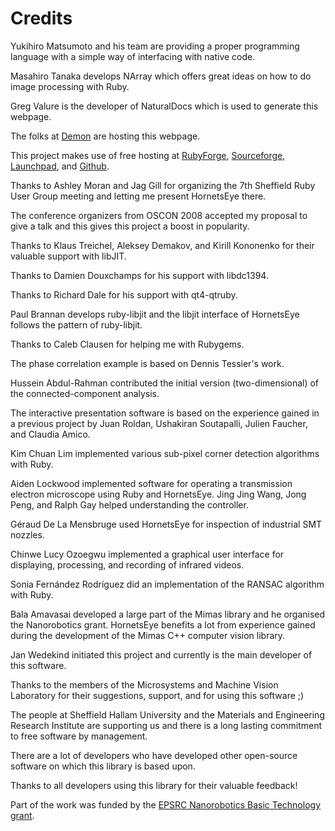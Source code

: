 Credits
=======

Yukihiro Matsumoto and his team are providing a proper programming language with a simple way of interfacing with native code.

Masahiro Tanaka develops NArray which offers great ideas on how to do image processing with Ruby.

Greg Valure is the developer of NaturalDocs which is used to generate this webpage.

The folks at [Demon](http://www.demon.net/) are hosting this webpage.

This project makes use of free hosting at [RubyForge](http://rubyforge.org/), [Sourceforge](http://sourceforge.net/), [Launchpad](http://launchpad.net/), and [Github](http://github.com/).

Thanks to Ashley Moran and Jag Gill for organizing the 7th Sheffield Ruby User Group meeting and letting me present HornetsEye there.

The conference organizers from OSCON 2008 accepted my proposal to give a talk and this gives this project a boost in popularity.

Thanks to Klaus Treichel, Aleksey Demakov, and Kirill Kononenko for their valuable support with libJIT.

Thanks to Damien Douxchamps for his support with libdc1394.

Thanks to Richard Dale for his support with qt4-qtruby.

Paul Brannan develops ruby-libjit and the libjit interface of HornetsEye follows the pattern of ruby-libjit.

Thanks to Caleb Clausen for helping me with Rubygems.

The phase correlation example is based on Dennis Tessier's work.

Hussein Abdul-Rahman contributed the initial version (two-dimensional) of the connected-component analysis.

The interactive presentation software is based on the experience gained in a previous project by Juan Roldan, Ushakiran Soutapalli, Julien Faucher, and Claudia Amico.

Kim Chuan Lim implemented various sub-pixel corner detection algorithms with Ruby.

Aiden Lockwood implemented software for operating a transmission electron microscope using Ruby and HornetsEye. Jing Jing Wang, Jong Peng, and Ralph Gay helped understanding the controller.

Géraud De La Mensbruge used HornetsEye for inspection of industrial SMT nozzles.

Chinwe Lucy Ozoegwu implemented a graphical user interface for displaying, processing, and recording of infrared videos.

Sonia Fernández Rodríguez did an implementation of the RANSAC algorithm with Ruby.

Bala Amavasai developed a large part of the Mimas library and he organised the Nanorobotics grant. HornetsEye benefits a lot from experience gained during the development of the Mimas C++ computer vision library.

Jan Wedekind initiated this project and currently is the main developer of this software.

Thanks to the members of the Microsystems and Machine Vision Laboratory for their suggestions, support, and for using this software ;)

The people at Sheffield Hallam University and the Materials and Engineering Research Institute are supporting us and there is a long lasting commitment to free software by management.

There are a lot of developers who have developed other open-source software on which this library is based upon.

Thanks to all developers using this library for their valuable feedback!

Part of the work was funded by the [EPSRC Nanorobotics Basic Technology grant](http://vision.eng.shu.ac.uk/mmvlwiki/index.php/Nanorobotics).

